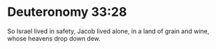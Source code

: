 # Deuteronomy 33:28

So Israel lived in safety, Jacob lived alone, in a land of grain and wine, whose heavens drop down dew.
